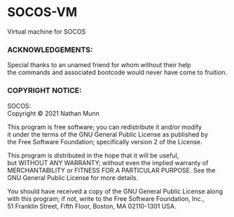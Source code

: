 # SOCOS-VM
Virtual machine for SOCOS

### ACKNOWLEDGEMENTS:

Special thanks to an unamed friend for whom without their help  
the commands and associated bootcode would never have come to fruition.

### COPYRIGHT NOTICE:

SOCOS:  
Copyright © 2021  Nathan Munn

This program is free software; you can redistribute it and/or modify  
it under the terms of the GNU General Public License as published by  
the Free Software Foundation; specifically version 2 of the License.  

This program is distributed in the hope that it will be useful,  
but WITHOUT ANY WARRANTY; without even the implied warranty of  
MERCHANTABILITY or FITNESS FOR A PARTICULAR PURPOSE.  See the  
GNU General Public License for more details.  

You should have received a copy of the GNU General Public License along  
with this program; if not, write to the Free Software Foundation, Inc.,  
51 Franklin Street, Fifth Floor, Boston, MA 02110-1301 USA.  
